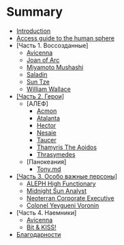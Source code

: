 # Summary

* [Introduction](README.md)
* [Access guide to the human sphere](access-guide-to-the-human-sphere.md)
* \[Часть 1. Воссозданные\]
  * [Avicenna](avicenna.md)
  * [Joan of Arc](joan_of_arc.md)
  * [Miyamoto Mushashi](miyamoto_musashi.md)
  * [Saladin](saladin.md)
  * [Sun Tze](sun_tze.md)
  * [William Wallace](william_wallace.md)
* [\[Часть 2. Герои\]](chast-2-geroi.md)
  * \[АЛЕФ\]
    * [Acmon](part2/acmon.md)
    * [Atalanta](part2/atalanta.md)
    * [Hector](part2/hector.md)
    * [Nesaie](part2/nesaie.md)
    * [Taucer](part2/taucer.md)
    * [Thamyris The Aoidos](part2/thamyris_the_aoidos.md)
    * [Thrasymedes](part2/thrasymedes.md)
  * \[Панокеания\]
    * [Tony.md](tonymd.md)
* [\[Часть 3. Особо важные персоны\]](chast-3-osobo-vazhnie-personi.md)
  * [ALEPH High Functionary](hvt/aleph.md)
  * [Midnight Sun Analyst](hvt/nomads.md)
  * [Neoterran Corporate Executive](hvt/panoceania.md)
  * [Colonel Yevgueni Voronin](hvt/ariadna.md)
* \[Часть 4. Наемники\]
  * [Avicenna](avicenna.md)
  * [Bit & KISS!](mercenary/bit-and-kiss.md)
* [Благодарности](AUTHORS.md)


